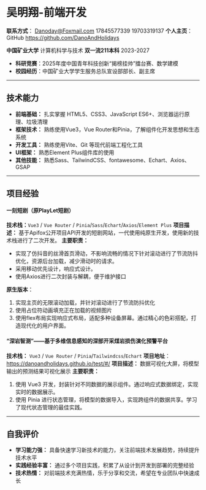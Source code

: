# 吴明翔-前端开发
**联系方式**： Danoday@Foxmail.com 17845577339 19703319137
**个人主页**： GitHub https://github.com/DanoAndHolidays

**中国矿业大学** 计算机科学与技术 **双一流211本科** 2023-2027
* **科研竞赛**：2025年度中国青年科技创新“揭榜挂帅”擂台赛、数学建模
* **校园经历**：中国矿业大学学生服务总队宣设部部长、副主席
---
## 技术能力
* **前端基础：** 扎实掌握 HTML5、CSS3、JavaScript ES6+、浏览器运行原理、垃圾清理
* **框架技术：** 熟练使用Vue3，Vue Router和Pinia，了解组件化开发思想和生态系统
* **开发工具：** 熟练使用Vite、Git 等现代前端工程化工具
* **UI框架：** 熟悉Element Plus组件库的使用
* **其他技能：** 熟悉Sass、TailwindCSS、fontawesome、Echart、Axios、GSAP
---
## 项目经验
#### 一刻短剧（原PlayLet短剧）
**技术栈：**`Vue3` / `Vue Router` / `Pinia`/`Sass`/`Echart`/`Axios`/`Element Plus`
**项目描述：** 基于Apifox公开项目API开发的短剧网站，一代使用纯原生开发，使用新的技术栈进行了二次开发。
**主要职责：**
- 实现了仿抖音的丝滑首页滑动，不影响流畅的情况下针对滚动进行了节流防抖优化，资源后台加载，减少滑动时的请求。
- 采用移动优先设计，响应式设计。
- 使用Axios进行二次封装与解耦，便于维护接口

**原生版本**：
1. 实现主页的无限滚动加载，并针对滚动进行了节流防抖优化
2. 使用占位符动画填充正在加载的视频图片
3. 使用flex布局实现响应式布局，适配多种设备屏幕。通过精心的色彩搭配，打造现代化的用户界面。
#### “深岩智测”——基于多维信息感知的深部开采煤岩损伤演化预警平台
**技术栈：** `Vue3` / `Vue Router` / `Pinia`/`Tailwindcss`/`Echart`
**项目地址**：https://danoandholidays.github.io/test/#/
**项目描述：** 数据可视化大屏，将模型输出的预测结果可视化展示
**主要职责：**
1. 使用 Vue3 开发，封装针对不同数据的展示组件。通过响应式数据绑定，实现实时的数据展示。
2. 使用 Pinia 进行状态管理，将模型的数据导入，实现跨组件的数据共享。学习了现代状态管理的最佳实践。
---
## 自我评价
* **学习能力强：** 具备快速学习新技术的能力，关注前端技术发展趋势，持续提升技术水平
* **实践经验丰富：** 通过多个项目实践，积累了从设计到开发到部署的完整经验
* **技术热情：** 对前端技术充满热情，乐于分享和交流，希望在专业团队中快速成长